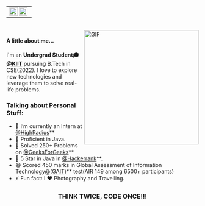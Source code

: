 <table>
    <tr>
    <td  align="center">
        <a href="https://www.linkedin.com/in/shivam2608/">
        <img align="left" alt="Shivam | LinkdeIN" width="22px" src="https://cdn4.iconfinder.com/data/icons/neon-social-icons-set/256/social_media_icons_neon_set_256x256_0010_linkedin.png" />
        </a>
        <a href="https://www.instagram.com/shiv_am">
        <img align="left" alt="Shivam | Instagram" width="22px" height="22px" src="https://i1.wp.com/brainfartsy.com/wp-content/uploads/2018/07/instagram-neon-01.png" />
        </a>
    </td>
    <tr>
</table>
<br>

<img align="right" alt="GIF" src="https://i.pinimg.com/originals/e4/26/70/e426702edf874b181aced1e2fa5c6cde.gif" height=300 width=300/>

#### A little about me...  
I'm an **Undergrad Student🎓 [@KIIT](https://kiit.ac.in/)** pursuing B.Tech in CSE(2022). I love to explore new technologies 
and leverage them to solve real-life problems.

### Talking about Personal Stuff:

- 🔭 I’m currently an Intern at [@HighRadius](https://www.highradius.com/)**
- 🌱 Proficient in Java.
- 🥅 Solved 250+ Problems on [@GeeksForGeeks](https://auth.geeksforgeeks.org/user/shivam2608/practice/)**
- 💬 5 Star in Java in [@Hackerrank](https://www.hackerrank.com/Shiv_am)**.
- 😄 Scored 450 marks in Global Assessment of Information Technology[@(GAIT)](https://drive.google.com/file/d/1i191OFqaTyuc7TcWdwOtX4aXyAvxPmXt/view)** test(AIR 149 among 6500+ participants)
- ⚡ Fun fact: I ❤️ Photography and Travelling. 


<div align="center">

### THINK TWICE, CODE ONCE!!!

</div>
